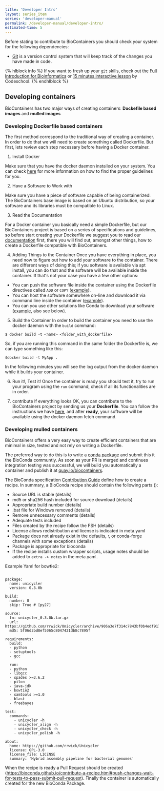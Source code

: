 ```yaml
---
title: 'Developer Intro'
layout: series_item
series: 'developer-manual'
permalink: /developer-manual/developer-intro/
estimated-time: 5
---
```


Before stating to contribute to BioContainers you should check your system for the following dependencies:

* [Git](https://github.com) is a version control system that will keep track of the changes you have made in code.

{% hlblock info %}
If you want to fresh up your `git` skills, check out the [Full Introduction for Bioinformatics](http://journals.plos.org/ploscompbiol/article?id=10.1371/journal.pcbi.1004947) or [15 minutes interactive lesson](https://try.github.io/levels/1/challenges/1) by Codeschool.
{% endhlblock %}

Developing containers
-----------------------

BioContainers has two major ways of creating containers: **Dockefile based images** and **mulled images**

### Developing Dockerfile based containers

The first method correspond to the traditional way of creating a container. In order to do that we will need to create something
called Dockerfile. But first, lets review each step necessary before having a Docker container.

1) Install Docker

Make sure that you have the docker daemon installed on your system. You can check [here](http://biocontainers.pro/docs/101/getting_started/) for more information on how to find the proper
guidelines for you.

2) Have a Software to Work with

Make sure you have a piece of software capable of being containerized. The BioContainers base image is based
on an Ubuntu distribution, so your software and its libraries must be compatible to Linux.

3) Read the Documentation

For a Docker container you basically need a simple Dockerfile, but our BioContainers project is based on a series
of specifications and guidelines, so before start creating your Dockerfile we suggest you to read our [documentation](http://biocontainers.pro/docs/developer-manual/biocontainers-dockerfile/)
first, there you will find out, amongst other things, how to create a Dockerfile compatible with BioContainers.

4) Adding Things to the Container
Once you have everything in place, you need now to figure out how to add your software to the container. There are different ways of doing this; if you software is available via apt install, you can do that and the software will be available inside the container. If that's not your case you have a few other options:

  * You can push the software file inside the container using the Dockerfile directives called `ADD` or `COPY` ([example](https://github.com/BioContainers/containers/blob/master/pia/1.1.0-SNAPSHOT/Dockerfile)).
  * You can host the software somewhere on-line and download it via command line inside the container ([example](https://github.com/BioContainers/containers/blob/master/comet/2016012/Dockerfile)).
  * You can you use other solutions like Conda to download your software ([example](https://github.com/BioContainers/containers/blob/master/blast/2.2.31/Dockerfile), also see below).

5) Build the Container
In order to build the container you need to use the docker daemon with the `build` command:

~~~
$ docker build -t <name> <folder_with_dockerfile>
~~~

So, if you are running this command in the same folder the Dockerfile is, we can type something like this:

~~~
$docker build -t MyApp .
~~~

In the following minutes you will see the log output from the docker daemon while it builds your container.

6) Run it!, Test it!
Once the container is ready you should test it, try to run your program using the `run` command, check if all its functionalities are in order.

7) contribute
If everything looks OK, you can contribute to the BioContainers project by sending us your **Dockerfile**. You can follow the instructions we have [here](https://github.com/BioContainers/containers/blob/master/blast/2.2.31/Dockerfile), and after **ready**, your software will be available using the docker daemon fetch command. 

### Developing mulled containers

BioContainers offers a very easy way to create efficient containers that are minimal in size,
tested and not rely on writing a Dockerfile.

The preferred way to do this is to write a [conda package](https://conda.pydata.org)
and submit this it the BioConda communtiy. As soon as your PR is merged and continues
integration testing was successful, we will build you automatically a container and publish
it at [quay.io/biocontainers](https://quay.io/organization/biocontainers).

The BioConda specification [Contribution Guide](https://bioconda.github.io/contributing.html) define how to create a recipe. In summary,
a BioConda recipe should contain the following parts ():

- Source URL is stable (details)
- md5 or sha256 hash included for source download (details)
- Appropriate build number (details)
- .bat file for Windows removed (details)
- Remove unnecessary comments (details)
- Adequate tests included
- Files created by the recipe follow the FSH (details)
- License allows redistribution and license is indicated in meta.yaml
- Package does not already exist in the defaults, r, or conda-forge channels with some
  exceptions (details)
- Package is appropriate for bioconda
- If the recipe installs custom wrapper scripts, usage notes should be added to ```extra -> notes``` in the meta.yaml.

Example Yaml for bowtie2:

~~~

package:
  name: unicycler
  version: 0.3.0b

build:
  number: 0
  skip: True # [py27]

source:
  fn: unicycler_0.3.0b.tar.gz
  url: https://github.com/rrwick/Unicycler/archive/906a3e7f314c7843bf0b4edf917593fc10baee4f.tar.gz
  md5: 5f06d2bd8ef5065c8047421db8c7895f

requirements:
  build:
  - python
  - setuptools
  - gcc

  run:
  - python
  - libgcc
  - spades >=3.6.2
  - pilon
  - java-jdk
  - bowtie2
  - samtools >=1.0
  - blast
  - freebayes

test:
  commands:
    - unicycler -h
    - unicycler_align -h
    - unicycler_check -h
    - unicycler_polish -h

about:
  home: https://github.com/rrwick/Unicycler
  license: GPL-3.0
  license_file: LICENSE
  summary: 'Hybrid assembly pipeline for bacterial genomes'
~~~

When the recipe is ready a Pull Request should be created (https://bioconda.github.io/contribute-a-recipe.html#push-changes-wait-for-tests-to-pass-submit-pull-request). Finally
the container is automatically created for the new BioConda Package.
